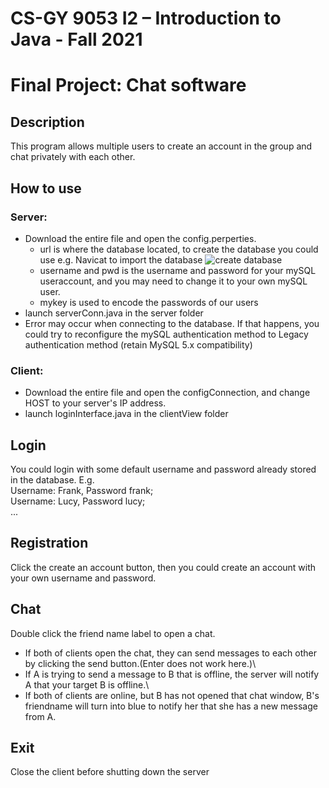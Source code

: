 # CS-GY 9053 I2 – Introduction to Java - Fall 2021

# Final Project: Chat software

## Description

This program allows multiple users to create an account in the group and chat privately with each other.

## How to use

### Server: 

* Download the entire file and open the config.perperties.
  * url is where the database located, to create the database you could use e.g. Navicat to import the database
  ![create database](/screenshot/1.gif)
  * username and pwd is the username and password for your mySQL useraccount, and you may need to change it to your own mySQL user.
  * mykey is used to encode the passwords of our users
* launch serverConn.java in the server folder
* Error may occur when connecting to the database. If that happens, you could try to reconfigure the mySQL authentication method to Legacy authentication method (retain MySQL 5.x compatibility)

### Client: 
* Download the entire file and open the configConnection, and change HOST to your server's IP address.
* launch loginInterface.java in the clientView folder

## Login

You could login with some default username and password already stored in the database. E.g.\
Username: Frank, Password frank;\
Username: Lucy, Password lucy;\
...

## Registration

Click the create an account button, then you could create an account with your own username and password.

## Chat
Double click the friend name label to open a chat.
* If both of clients open the chat, they can send messages to each other by clicking the send button.(Enter does not work here.)\
* If A is trying to send a message to B that is offline, the server will notify A that your target B is offline.\
* If both of clients are online, but B has not opened that chat window, B's friendname will turn into blue to notify her that she has a new message from A.

## Exit
Close the client before shutting down the server
